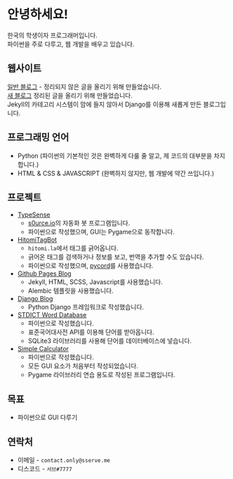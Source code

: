 # 안녕하세요!
한국의 학생이자 프로그래머입니다.  
파이썬을 주로 다루고, 웹 개발을 배우고 있습니다.  

## 웹사이트
[일반 블로그](https://svblog.me) - 정리되지 않은 글을 올리기 위해 만들었습니다.   
[새 블로그](https://svdev.studio) 정리된 글을 올리기 위해 만들었습니다.  
Jekyll의 카테고리 시스템이 맘에 들지 않아서 Django를 이용해 새롭게 만든 블로그입니다.  

## 프로그래밍 언어
+ Python (파이썬의 기본적인 것은 완벽하게 다룰 줄 알고, 제 코드의 대부분을 차지합니다.)
+ HTML & CSS & JAVASCRIPT (완벽하지 않지만, 웹 개발에 약간 쓰입니다.)

## 프로젝트
+ [TypeSense](https://github.com/sserve-kr/TypeSense)
  + [s0urce.io](https://s0urce.io)의 자동화 봇 프로그램입니다.
  + 파이썬으로 작성했으며, GUI는 Pygame으로 동작합니다.
+ [HitomiTagBot](https://github.com/sserve-kr/HitomiTagBot)
  + `hitomi.la`에서 태그를 긁어옵니다.
  + 긁어온 태그를 검색하거나 정보를 보고, 번역을 추가할 수도 있습니다.
  + 파이썬으로 작성했으며, [pycord](https://docs.pycord.dev)를 사용했습니다.
+ [Github Pages Blog](https://svblog.me)
  + Jekyll, HTML, SCSS, Javascript를 사용했습니다.
  + Alembic 템플릿을 사용했습니다.
+ [Django Blog](https://svdev.studio)
  + Python Django 프레임워크로 작성했습니다.
+ [STDICT Word Database](https://github.com/sserve-kr/STDICT-WORD-DB)
  + 파이썬으로 작성했습니다.
  + 표준국어대사전 API를 이용해 단어를 받아옵니다.
  + SQLite3 라이브러리를 사용해 단어를 데이터베이스에 넣습니다.
+ [Simple Calculator](https://github.com/sserve-kr/simple-calculator)
  + 파이썬으로 작성했습니다.
  + 모든 GUI 요소가 처음부터 작성되었습니다.
  + Pygame 라이브러리 연습 용도로 작성된 프로그램입니다.

## 목표
+ 파이썬으로 GUI 다루기

## 연락처
+ 이메일 - `contact.only@sserve.me`
+ 디스코드 - `서브#7777`
